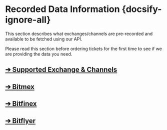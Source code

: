 # Recorded Data Information {docsify-ignore-all}

This section describes what exchanges/channels are pre-recorded and available to be fetched using our API.

Please read this section before ordering tickets for the first time to see if we are providing the data you need.

## [➔ Supported Exchange & Channels](data/table.md)

## [➔ Bitmex](data/bitmex.md)

## [➔ Bitfinex](data/bitfinex.md)

## [➔ Bitflyer](data/bitflyer.md)
